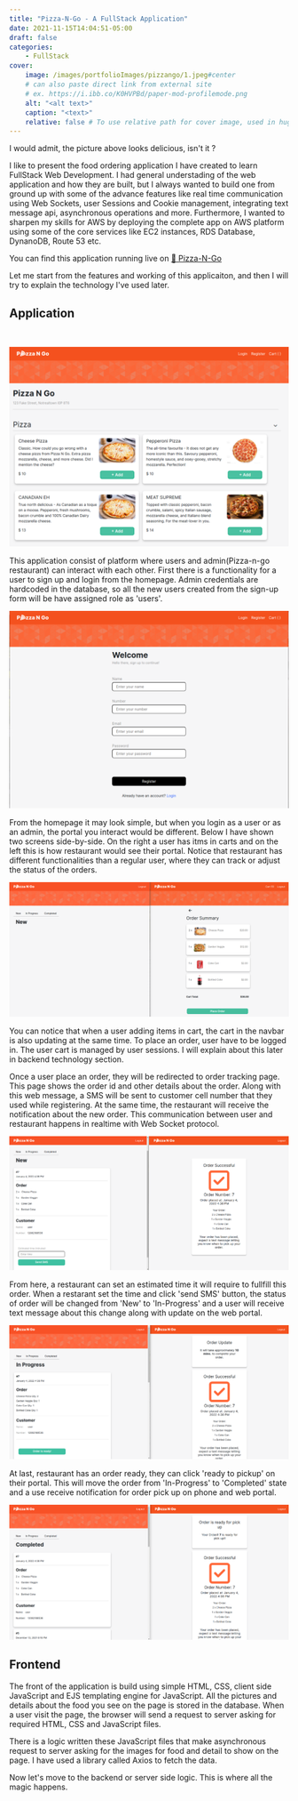 ```yaml
---
title: "Pizza-N-Go - A FullStack Application"
date: 2021-11-15T14:04:51-05:00
draft: false
categories: 
    - FullStack
cover:
    image: /images/portfolioImages/pizzango/1.jpeg#center
    # can also paste direct link from external site
    # ex. https://i.ibb.co/K0HVPBd/paper-mod-profilemode.png
    alt: "<alt text>"
    caption: "<text>"
    relative: false # To use relative path for cover image, used in hugo Page-bundles
---
```


I would admit, the picture above looks delicious, isn't it ?  

I like to present the food ordering application I have created to learn FullStack Web Development. I had general understading of the web application and how they are built, but I always wanted to build one from ground up with some of the advance features like real time communication using Web Sockets, user Sessions and Cookie management, integrating text message api, asynchronous operations and more. Furthermore, I wanted to sharpen my skills for AWS by deploying the complete app on AWS platform using some of the core services like EC2 instances, RDS Database, DynanoDB, Route 53 etc. 

You can find this application running live on [🍕 Pizza-N-Go](https://pizzango.sidpatel.org/)

Let me start from the features and working of this applicaiton, and then I will try to explain the technology I've used later.

## Application 

 &nbsp; 

![pizza-n-go-homepage](/images/portfolioImages/pizzango/2.png#center)

This application consist of platform where users and admin(Pizza-n-go restaurant) can interact with each other. First there is a functionality for a user to sign up and login from the homepage. Admin credentials are hardcoded in the database, so all the new users created from the sign-up form will be have assigned role as 'users'. 

![pizza-n-go-homepage](/images/portfolioImages/pizzango/3.png#center)

From the homepage it may look simple, but when you login as a user or as an admin, the portal you interact would be different. Below I have shown two screens side-by-side. On the right a user has itms in carts and on the left this is how restaurant would see their portal. Notice that restaurant has different functionalities than a regular user, where they can track or adjust the status of the orders.

![pizza-n-go-homepage](/images/portfolioImages/pizzango/6.png#center)

You can notice that when a user adding items in cart, the cart in the navbar is also updating at the same time. To place an order, user have to be logged in. The user cart is managed by user sessions. I will explain about this later in backend technology section.  

Once a user place an order, they will be redirected to order tracking page. This page shows the order id and other details about the order. Along with this web message, a SMS will be sent to customer cell number that they used while registering. At the same time, the restaurant will receive the notification about the new order. This communication between user and restaurant happens in realtime with Web Socket protocol.  

![pizza-n-go-homepage](/images/portfolioImages/pizzango/7.png#center)

From here, a restaurant can set an estimated time it will require to fullfill this order.  When a restarant set the time and click 'send SMS' button, the status of order will be changed from 'New' to 'In-Progress' and a user will receive text message about this change along with update on the web portal.

![pizza-n-go-homepage](/images/portfolioImages/pizzango/8.png#center)

At last, restaurant has an order ready, they can click 'ready to pickup' on their portal. This will move the order from 'In-Progress' to 'Completed' state and a use receive notification for order pick up on phone and web portal.

![pizza-n-go-homepage](/images/portfolioImages/pizzango/9.png#center)


## Frontend

The front of the application is build using simple HTML, CSS, client side JavaScript and EJS templating engine for JavaScript. All the pictures and details about the food you see on the page is stored in the database. When a user visit the page, the browser will send a request to server asking for required HTML, CSS and JavaScript files.  

There is a logic written these JavaScript files that make asynchronous request to server asking for the images for food and detail to show on the page. I have used a library called Axios to fetch the data.  

Now let's move to the backend or server side logic. This is where all the magic happens.









